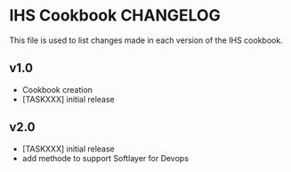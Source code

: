 IHS Cookbook CHANGELOG
=============================
This file is used to list changes made in each version of the IHS cookbook.

v1.0
------
- Cookbook creation
- [TASKXXX] initial release

v2.0
------
- [TASKXXX] initial release
- add methode to support Softlayer for Devops